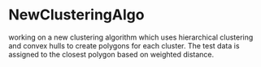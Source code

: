 # NewClusteringAlgo
working on a new clustering algorithm which uses hierarchical clustering and convex hulls to create polygons for each cluster. The test data is assigned to the closest polygon based on weighted distance.
